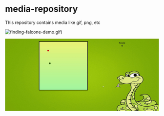 # media-repository
This repository contains media like gif, png, etc

![finding-falcone-demo.gif)](finding-falcone-demo.gif)

![snake-game-gif.gif](snake-game-gif.gif)

